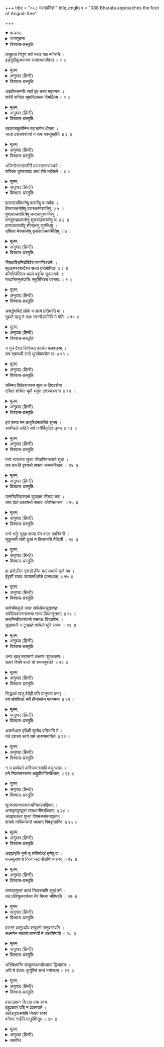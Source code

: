 +++
title = "०८८ भरतप्रतिज्ञा"
title_english = "088 Bharata approaches the foot of Angudi tree"

+++
<details open><summary>वाचनम्</summary>
<div caption="श्रीराम-हरिसीताराममूर्ति-घनपाठिभ्यां वचनम्" class="audioEmbed" src="https://archive.org/download/Ramayana-recitation-Sriram-harisItArAmamUrti-Ghanapaati-v2/Kanda_2/Kanda_2_AYK-088-Bharatha_Prathignaa.mp3"></div>
</details>

<details><summary>भागसूचना</summary>

88. श्रीरामकी कुश-शय्या देखकर भरतका शोकपूर्ण उद्‍गार तथा स्वयं भी वल्कल और जटाधारण करके वनमें रहनेका विचार प्रकट करना
</details>

<details open><summary>विश्वास-प्रस्तुतिः</summary>

तच्छ्रुत्वा निपुणं सर्वं भरतः सह मन्त्रिभिः ।  
इङ्गुदीमूलमागम्य रामशय्यामवैक्षत ॥ १ ॥
</details>

<details><summary>मूलम्</summary>

तच्छ्रुत्वा निपुणं सर्वं भरतः सह मन्त्रिभिः ।  
इङ्गुदीमूलमागम्य रामशय्यामवैक्षत ॥ १ ॥
</details>

<details><summary>अनुवाद (हिन्दी)</summary>

निषादराजकी सारी बातें ध्यानसे सुनकर मन्त्रियोंसहित भरतने इंगुदी-वृक्षकी जड़के पास आकर श्रीरामचन्द्रजीकी शय्याका निरीक्षण किया ॥ १ ॥
</details>

<details open><summary>विश्वास-प्रस्तुतिः</summary>

अब्रवीज्जननीः सर्वा इह तस्य महात्मनः ।  
शर्वरी शयिता भूमाविदमस्य विमर्दितम् ॥ २ ॥
</details>

<details><summary>मूलम्</summary>

अब्रवीज्जननीः सर्वा इह तस्य महात्मनः ।  
शर्वरी शयिता भूमाविदमस्य विमर्दितम् ॥ २ ॥
</details>

<details><summary>अनुवाद (हिन्दी)</summary>

फिर उन्होंने समस्त माताओंसे कहा—‘यहीं महात्मा श्रीरामने भूमिपर शयन करके रात्रि व्यतीत की थी । यही वह कुशसमूह है, जो उनके अङ्गोंसे विमर्दित हुआ था ॥
</details>

<details open><summary>विश्वास-प्रस्तुतिः</summary>

महाराजकुलीनेन महाभागेन धीमता ।  
जातो दशरथेनोर्व्यां न रामः स्वप्तुमर्हति ॥ ३ ॥
</details>

<details><summary>मूलम्</summary>

महाराजकुलीनेन महाभागेन धीमता ।  
जातो दशरथेनोर्व्यां न रामः स्वप्तुमर्हति ॥ ३ ॥
</details>

<details><summary>अनुवाद (हिन्दी)</summary>

‘महाराजोंके कुलमें उत्पन्न हुए परम बुद्धिमान् महाभाग राजा दशरथने जिन्हें जन्म दिया है, वे श्रीराम इस तरह भूमिपर शयन करनेके योग्य नहीं हैं ॥ ३ ॥
</details>

<details open><summary>विश्वास-प्रस्तुतिः</summary>

अजिनोत्तरसंस्तीर्णे वरास्तरणसञ्चये ।  
शयित्वा पुरुषव्याघ्रः कथं शेते महीतले ॥ ४ ॥
</details>

<details><summary>मूलम्</summary>

अजिनोत्तरसंस्तीर्णे वरास्तरणसञ्चये ।  
शयित्वा पुरुषव्याघ्रः कथं शेते महीतले ॥ ४ ॥
</details>

<details><summary>अनुवाद (हिन्दी)</summary>

‘जो पुरुषसिंह श्रीराम मुलायम मृगचर्मकी विशेष चादरसे ढके हुए तथा अच्छे-अच्छे बिछौनोंके समूहसे सजे हुए पलंगपर सदा सोते आये हैं, वे इस समय पृथ्वीपर कैसे शयन करते होंगे? ॥ ४ ॥
</details>

<details open><summary>विश्वास-प्रस्तुतिः</summary>

प्रासादाग्रविमानेषु वलभीषु च सर्वदा ।  
हैमराजतभौमेषु वरास्तरणशालिषु ॥ ५ ॥  
पुष्पसञ्चयचित्रेषु चन्दनागुरुगन्धिषु ।  
पाण्डुराभ्रप्रकाशेषु शुकसङ्घरुतेषु च ॥ ६ ॥  
प्रासादवरवर्येषु शीतवत्सु सुगन्धिषु ।  
उषित्वा मेरुकल्पेषु कृतकाञ्चनभित्तिषु ॥ ७ ॥
</details>

<details><summary>मूलम्</summary>

प्रासादाग्रविमानेषु वलभीषु च सर्वदा ।  
हैमराजतभौमेषु वरास्तरणशालिषु ॥ ५ ॥  
पुष्पसञ्चयचित्रेषु चन्दनागुरुगन्धिषु ।  
पाण्डुराभ्रप्रकाशेषु शुकसङ्घरुतेषु च ॥ ६ ॥  
प्रासादवरवर्येषु शीतवत्सु सुगन्धिषु ।  
उषित्वा मेरुकल्पेषु कृतकाञ्चनभित्तिषु ॥ ७ ॥
</details>

<details><summary>अनुवाद (हिन्दी)</summary>

‘जो सदा विमानाकार प्रासादोंके श्रेष्ठ भवनों और अट्टालिकाओंमें सोते आये हैं तथा जिनकी फर्श सोने और चाँदीकी बनी हुई है, जो अच्छे बिछौनोंसे सुशोभित हैं, पुष्पराशिसे विभूषित होनेके कारण जिनकी विचित्र शोभा होती है, जिनमें चन्दन और अगुरुकी सुगन्ध फैली रहती है, जो श्वेत बादलोंके समान उज्ज्वल कान्ति धारण करते हैं, जिनमें शुकसमूहोंका कलरव होता रहता है, जो शीतल हैं एवं कपूर आदिकी सुगन्धसे व्याप्त होते हैं, जिनकी दीवारोंपर सुवर्णका काम किया गया है तथा जो ऊँचाईमें मेरु पर्वतके समान जान पड़ते हैं, ऐसे सर्वोत्तम राजमहलोंमें जो निवास कर चुके हैं, वे श्रीराम वनमें पृथ्वीपर कैसे सोते होंगे? ॥ ५—७ ॥
</details>

<details open><summary>विश्वास-प्रस्तुतिः</summary>

गीतवादित्रनिर्घोषैर्वराभरणनिःस्वनैः ।  
मृदङ्गवरशब्दैश्च सततं प्रतिबोधितः ॥ ८ ॥  
बन्दिभिर्वन्दितः काले बहुभिः सूतमागधैः ।  
गाथाभिरनुरूपाभिः स्तुतिभिश्च परन्तपः ॥ ९ ॥
</details>

<details><summary>मूलम्</summary>

गीतवादित्रनिर्घोषैर्वराभरणनिःस्वनैः ।  
मृदङ्गवरशब्दैश्च सततं प्रतिबोधितः ॥ ८ ॥  
बन्दिभिर्वन्दितः काले बहुभिः सूतमागधैः ।  
गाथाभिरनुरूपाभिः स्तुतिभिश्च परन्तपः ॥ ९ ॥
</details>

<details><summary>अनुवाद (हिन्दी)</summary>

‘जो गीतों और वाद्योंकी ध्वनियोंसे, श्रेष्ठ आभूषणोंकी झनकारोंसे तथा मृदङ्गोंके उत्तम शब्दोंसे सदा जगाये जाते थे, बहुत-से वन्दीगण समय-समयपर जिनकी वन्दना करते थे, सूत और मागध अनुरूप गाथाओं और स्तुतियोंसे जिनको जगाते थे, वे शत्रुसंतापी श्रीराम अब भूमिपर कैसे शयन करते होंगे? ॥ ८-९ ॥
</details>

<details open><summary>विश्वास-प्रस्तुतिः</summary>

अश्रद्धेयमिदं लोके न सत्यं प्रतिभाति मा ।  
मुह्यते खलु मे भावः स्वप्नोऽयमिति मे मतिः ॥ १० ॥
</details>

<details><summary>मूलम्</summary>

अश्रद्धेयमिदं लोके न सत्यं प्रतिभाति मा ।  
मुह्यते खलु मे भावः स्वप्नोऽयमिति मे मतिः ॥ १० ॥
</details>

<details><summary>अनुवाद (हिन्दी)</summary>

‘यह बात जगत् में विश्वासके योग्य नहीं है । मुझे यह सत्य नहीं प्रतीत होती । मेरा अन्तःकरण अवश्य ही मोहित हो रहा है । मुझे तो ऐसा मालूम होता है कि यह कोई स्वप्न है ॥ १० ॥
</details>

<details open><summary>विश्वास-प्रस्तुतिः</summary>

न नूनं दैवतं किञ्चित् कालेन बलवत्तरम् ।  
यत्र दाशरथी रामो भूमावेवमशेत सः ॥ ११ ॥
</details>

<details><summary>मूलम्</summary>

न नूनं दैवतं किञ्चित् कालेन बलवत्तरम् ।  
यत्र दाशरथी रामो भूमावेवमशेत सः ॥ ११ ॥
</details>

<details><summary>अनुवाद (हिन्दी)</summary>

‘निश्चय ही कालके समान प्रबल कोई दूसरा देवता नहीं है, जिसके प्रभावसे दशरथनन्दन श्रीरामको भी इस प्रकार भूमिपर सोना पड़ा ॥ ११ ॥
</details>

<details open><summary>विश्वास-प्रस्तुतिः</summary>

यस्मिन् विदेहराजस्य सुता च प्रियदर्शना ।  
दयिता शयिता भूमौ स्नुषा दशरथस्य च ॥ १२ ॥
</details>

<details><summary>मूलम्</summary>

यस्मिन् विदेहराजस्य सुता च प्रियदर्शना ।  
दयिता शयिता भूमौ स्नुषा दशरथस्य च ॥ १२ ॥
</details>

<details><summary>अनुवाद (हिन्दी)</summary>

‘उस कालके ही प्रभावसे विदेहराजकी परम सुन्दरी पुत्री और महाराज दशरथकी प्यारी पुत्रवधू सीता भी पृथ्वीपर शयन करती हैं ॥ १२ ॥
</details>

<details open><summary>विश्वास-प्रस्तुतिः</summary>

इयं शय्या मम भ्रातुरिदमावर्तितं शुभम् ।  
स्थण्डिले कठिने सर्वं गात्रैर्विमृदितं तृणम् ॥ १३ ॥
</details>

<details><summary>मूलम्</summary>

इयं शय्या मम भ्रातुरिदमावर्तितं शुभम् ।  
स्थण्डिले कठिने सर्वं गात्रैर्विमृदितं तृणम् ॥ १३ ॥
</details>

<details><summary>अनुवाद (हिन्दी)</summary>

‘यही मेरे बड़े भाईकी शय्या है । यहीं उन्होंने करवटें बदली थीं । इस कठोर वेदीपर उनका शुभ शयन हुआ था, जहाँ उनके अङ्गोंसे कुचला गया सारा तृण अभीतक पड़ा है ॥ १३ ॥
</details>

<details open><summary>विश्वास-प्रस्तुतिः</summary>

मन्ये साभरणा सुप्ता सीतास्मिन्शयने शुभा ।  
तत्र तत्र हि दृश्यन्ते सक्ताः कनकबिन्दवः ॥ १४ ॥
</details>

<details><summary>मूलम्</summary>

मन्ये साभरणा सुप्ता सीतास्मिन्शयने शुभा ।  
तत्र तत्र हि दृश्यन्ते सक्ताः कनकबिन्दवः ॥ १४ ॥
</details>

<details><summary>अनुवाद (हिन्दी)</summary>

‘जान पड़ता है, शुभलक्षणा सीता शय्यापर आभूषण पहने ही सोयी थीं; क्योंकि यहाँ यत्र-तत्र सुवर्णके कण सटे दिखायी देते हैं ॥ १४ ॥
</details>

<details open><summary>विश्वास-प्रस्तुतिः</summary>

उत्तरीयमिहासक्तं सुव्यक्तं सीतया तदा ।  
तथा ह्येते प्रकाशन्ते सक्ताः कौशेयतन्तवः ॥ १५ ॥
</details>

<details><summary>मूलम्</summary>

उत्तरीयमिहासक्तं सुव्यक्तं सीतया तदा ।  
तथा ह्येते प्रकाशन्ते सक्ताः कौशेयतन्तवः ॥ १५ ॥
</details>

<details><summary>अनुवाद (हिन्दी)</summary>

‘यहाँ उस समय सीताकी चादर उलझ गयी थी, यह साफ दिखायी दे रहा है; क्योंकि यहाँ सटे हुए ये रेशमके तागे चमक रहे हैं ॥ १५ ॥
</details>

<details open><summary>विश्वास-प्रस्तुतिः</summary>

मन्ये भर्तुः सुखा शय्या येन बाला तपस्विनी ।  
सुकुमारी सती दुःखं न विजानाति मैथिली ॥ १६ ॥
</details>

<details><summary>मूलम्</summary>

मन्ये भर्तुः सुखा शय्या येन बाला तपस्विनी ।  
सुकुमारी सती दुःखं न विजानाति मैथिली ॥ १६ ॥
</details>

<details><summary>अनुवाद (हिन्दी)</summary>

‘मैं समझता हूँ कि पतिकी शय्या कोमल हो या कठोर, साध्वी स्त्रियोंके लिये वही सुखदायिनी होती है, तभी तो वह तपस्विनी एवं सुकुमारी बाला सती-साध्वी मिथिलेशकुमारी सीता यहाँ दुःखका अनुभव नहीं कर रही हैं ॥ १६ ॥
</details>

<details open><summary>विश्वास-प्रस्तुतिः</summary>

हा हतोऽस्मि नृशंसोऽस्मि यत् सभार्यः कृते मम ।  
ईदृशीं राघवः शय्यामधिशेते ह्यनाथवत् ॥ १७ ॥
</details>

<details><summary>मूलम्</summary>

हा हतोऽस्मि नृशंसोऽस्मि यत् सभार्यः कृते मम ।  
ईदृशीं राघवः शय्यामधिशेते ह्यनाथवत् ॥ १७ ॥
</details>

<details><summary>अनुवाद (हिन्दी)</summary>

‘हाय! मैं मर गया—मेरा जीवन व्यर्थ है । मैं बड़ा क्रूर हूँ, जिसके कारण सीतासहित श्रीरामको अनाथकी भाँति ऐसी शय्यापर सोना पड़ता है ॥ १७ ॥
</details>

<details open><summary>विश्वास-प्रस्तुतिः</summary>

सार्वभौमकुले जातः सर्वलोकसुखावहः ।  
सर्वप्रियकरस्त्यक्त्वा राज्यं प्रियमनुत्तमम् ॥ १८ ॥  
कथमिन्दीवरश्यामो रक्ताक्षः प्रियदर्शनः ।  
सुखभागी न दुःखार्हः शयितो भुवि राघवः ॥ १९ ॥
</details>

<details><summary>मूलम्</summary>

सार्वभौमकुले जातः सर्वलोकसुखावहः ।  
सर्वप्रियकरस्त्यक्त्वा राज्यं प्रियमनुत्तमम् ॥ १८ ॥  
कथमिन्दीवरश्यामो रक्ताक्षः प्रियदर्शनः ।  
सुखभागी न दुःखार्हः शयितो भुवि राघवः ॥ १९ ॥
</details>

<details><summary>अनुवाद (हिन्दी)</summary>

‘जो चक्रवर्ती सम्राट्के कुलमें उत्पन्न हुए हैं, समस्त लोकोंको सुख देनेवाले हैं तथा सबका प्रिय करनेमें तत्पर रहते हैं, जिनका शरीर नीले कमलके समान श्याम, आँखें लाल और दर्शन सबको प्रिय लगनेवाला है तथा जो सुख भोगनेके ही योग्य हैं, दुःख भोगनेके कदापि योग्य नहीं हैं, वे ही श्रीरघुनाथजी परम उत्तम प्रिय राज्यका परित्याग करके इस समय पृथ्वीपर शयन करते हैं ॥ १८-१९ ॥
</details>

<details open><summary>विश्वास-प्रस्तुतिः</summary>

धन्यः खलु महाभागो लक्ष्मणः शुभलक्षणः ।  
भ्रातरं विषमे काले यो राममनुवर्तते ॥ २० ॥
</details>

<details><summary>मूलम्</summary>

धन्यः खलु महाभागो लक्ष्मणः शुभलक्षणः ।  
भ्रातरं विषमे काले यो राममनुवर्तते ॥ २० ॥
</details>

<details><summary>अनुवाद (हिन्दी)</summary>

‘उत्तम लक्षणोंवाले लक्ष्मण ही धन्य एवं बड़भागी हैं, जो संकटके समय बड़े भाई श्रीरामके साथ रहकर उनकी सेवा करते हैं ॥ २० ॥
</details>

<details open><summary>विश्वास-प्रस्तुतिः</summary>

सिद्धार्था खलु वैदेही पतिं यानुगता वनम् ।  
वयं संशयिताः सर्वे हीनास्तेन महात्मना ॥ २१ ॥
</details>

<details><summary>मूलम्</summary>

सिद्धार्था खलु वैदेही पतिं यानुगता वनम् ।  
वयं संशयिताः सर्वे हीनास्तेन महात्मना ॥ २१ ॥
</details>

<details><summary>अनुवाद (हिन्दी)</summary>

‘निश्चय ही विदेहनन्दिनी सीता भी कृतार्थ हो गयीं, जिन्होंने पतिके साथ वनका अनुसरण किया है । हम सब लोग उन महात्मा श्रीरामसे बिछुड़कर संशयमें पड़ गये हैं (हमें यह संदेह होने लगा है कि श्रीराम हमारी सेवा स्वीकार करेंगे या नहीं) ॥ २१ ॥
</details>

<details open><summary>विश्वास-प्रस्तुतिः</summary>

अकर्णधारा पृथिवी शून्येव प्रतिभाति मे ।  
गते दशरथे स्वर्गं रामे चारण्यमाश्रिते ॥ २२ ॥
</details>

<details><summary>मूलम्</summary>

अकर्णधारा पृथिवी शून्येव प्रतिभाति मे ।  
गते दशरथे स्वर्गं रामे चारण्यमाश्रिते ॥ २२ ॥
</details>

<details><summary>अनुवाद (हिन्दी)</summary>

‘महाराज दशरथ स्वर्गलोकको गये और श्रीराम वनवासी हो गये, ऐसी दशामें यह पृथ्वी बिना नाविककी नौकाके समान मुझे सूनी-सी प्रतीत हो रही है ॥ २२ ॥
</details>

<details open><summary>विश्वास-प्रस्तुतिः</summary>

न च प्रार्थयते कश्चिन्मनसापि वसुन्धराम् ।  
वने निवसतस्तस्य बाहुवीर्याभिरक्षिताम् ॥ २३ ॥
</details>

<details><summary>मूलम्</summary>

न च प्रार्थयते कश्चिन्मनसापि वसुन्धराम् ।  
वने निवसतस्तस्य बाहुवीर्याभिरक्षिताम् ॥ २३ ॥
</details>

<details><summary>अनुवाद (हिन्दी)</summary>

‘वनमें निवास करनेपर भी उन्हीं श्रीरामके बाहुबलसे सुरक्षित हुई इस वसुन्धराको कोई शत्रु मनसे भी नहीं लेना चाहता है ॥ २३ ॥
</details>

<details open><summary>विश्वास-प्रस्तुतिः</summary>

शून्यसंवरणारक्षामयन्त्रितहयद्विपाम् ।  
अनावृतपुरद्वारां राजधानीमरक्षिताम् ॥ २४ ॥  
अप्रहृष्टबलां शून्यां विषमस्थामनावृताम् ।  
शत्रवो नाभिमन्यन्ते भक्ष्यान् विषकृतानिव ॥ २५ ॥
</details>

<details><summary>मूलम्</summary>

शून्यसंवरणारक्षामयन्त्रितहयद्विपाम् ।  
अनावृतपुरद्वारां राजधानीमरक्षिताम् ॥ २४ ॥  
अप्रहृष्टबलां शून्यां विषमस्थामनावृताम् ।  
शत्रवो नाभिमन्यन्ते भक्ष्यान् विषकृतानिव ॥ २५ ॥
</details>

<details><summary>अनुवाद (हिन्दी)</summary>

‘इस समय अयोध्याकी चहारदीवारीकी सब ओरसे रक्षाका कोई प्रबन्ध नहीं है, हाथी और घोड़े बँधे नहीं रहते हैं—खुले विचरते हैं, नगरद्वारका फाटक खुला ही रहता है, सारी राजधानी अरक्षित है, सेनामें हर्ष और उत्साहका अभाव है, समस्त नगरी रक्षकोंसे सूनी-सी जान पड़ती है, सङ्कटमें पड़ी हुई है, रक्षकोंके अभावसे आवरणरहित हो गयी है, तो भी शत्रु विषमिश्रित भोजनकी भाँति इसे ग्रहण करनेकी इच्छा नहीं करते हैं । श्रीरामके बाहुबलसे ही इसकी रक्षा हो रही है ॥ २४-२५ ॥
</details>

<details open><summary>विश्वास-प्रस्तुतिः</summary>

अद्यप्रभृति भूमौ तु शयिष्येऽहं तृणेषु वा ।  
फलमूलाशनो नित्यं जटाचीराणि धारयन् ॥ २६ ॥
</details>

<details><summary>मूलम्</summary>

अद्यप्रभृति भूमौ तु शयिष्येऽहं तृणेषु वा ।  
फलमूलाशनो नित्यं जटाचीराणि धारयन् ॥ २६ ॥
</details>

<details><summary>अनुवाद (हिन्दी)</summary>

‘आजसे मैं भी पृथ्वीपर अथवा तिनकोंपर ही सोऊँगा, फल-मूलका ही भोजन करूँगा और सदा वल्कल वस्त्र तथा जटा धारण किये रहूँगा ॥ २६ ॥
</details>

<details open><summary>विश्वास-प्रस्तुतिः</summary>

तस्याहमुत्तरं कालं निवत्स्यामि सुखं वने ।  
तत् प्रतिश्रुतमार्यस्य नैव मिथ्या भविष्यति ॥ २७ ॥
</details>

<details><summary>मूलम्</summary>

तस्याहमुत्तरं कालं निवत्स्यामि सुखं वने ।  
तत् प्रतिश्रुतमार्यस्य नैव मिथ्या भविष्यति ॥ २७ ॥
</details>

<details><summary>अनुवाद (हिन्दी)</summary>

‘वनवासके जितने दिन बाकी हैं, उतने दिनोंतक मैं ही वहाँ सुखपूर्वक निवास करूँगा, ऐसा होनेसे आर्य श्रीरामकी की हुई प्रतिज्ञा झूठी नहीं होगी ॥ २७ ॥
</details>

<details open><summary>विश्वास-प्रस्तुतिः</summary>

वसन्तं भ्रातुरर्थाय शत्रुघ्नो मानुवत्स्यति ।  
लक्ष्मणेन सहायोध्यामार्यो मे पालयिष्यति ॥ २८ ॥
</details>

<details><summary>मूलम्</summary>

वसन्तं भ्रातुरर्थाय शत्रुघ्नो मानुवत्स्यति ।  
लक्ष्मणेन सहायोध्यामार्यो मे पालयिष्यति ॥ २८ ॥
</details>

<details><summary>अनुवाद (हिन्दी)</summary>

‘भाईके लिये वनमें निवास करते समय शत्रुघ्न मेरे साथ रहेंगे और मेरे बड़े भाई श्रीराम लक्ष्मणको साथ लेकर अयोध्याका पालन करेंगे ॥ २८ ॥
</details>

<details open><summary>विश्वास-प्रस्तुतिः</summary>

अभिषेक्ष्यन्ति काकुत्स्थमयोध्यायां द्विजातयः ।  
अपि मे देवताः कुर्युरिमं सत्यं मनोरथम् ॥ २९ ॥
</details>

<details><summary>मूलम्</summary>

अभिषेक्ष्यन्ति काकुत्स्थमयोध्यायां द्विजातयः ।  
अपि मे देवताः कुर्युरिमं सत्यं मनोरथम् ॥ २९ ॥
</details>

<details><summary>अनुवाद (हिन्दी)</summary>

‘अयोध्यामें ब्राह्मणलोग ककुत्स्थकुलभूषण श्रीरामका अभिषेक करेंगे । क्या देवता मेरे इस मनोरथको सत्य (सफल) करेंगे? ॥ २९ ॥
</details>

<details open><summary>विश्वास-प्रस्तुतिः</summary>

प्रसाद्यमानः शिरसा मया स्वयं  
बहुप्रकारं यदि न प्रपत्स्यते ।  
ततोऽनुवत्स्यामि चिराय राघवं  
वनेचरं नार्हति मामुपेक्षितुम् ॥ ३० ॥
</details>

<details><summary>मूलम्</summary>

प्रसाद्यमानः शिरसा मया स्वयं  
बहुप्रकारं यदि न प्रपत्स्यते ।  
ततोऽनुवत्स्यामि चिराय राघवं  
वनेचरं नार्हति मामुपेक्षितुम् ॥ ३० ॥
</details>

<details><summary>अनुवाद (हिन्दी)</summary>

‘मैं उनके चरणोंपर मस्तक रखकर उन्हें मनानेकी चेष्टा करूँगा । यदि मेरे बहुत कहनेपर भी वे लौटनेको राजी न होंगे तो उन वनवासी श्रीरामके साथ मैं भी दीर्घकालतक वहीं निवास करूँगा । वे मेरी उपेक्षा नहीं करेंगे’ ॥ ३० ॥
</details>

<details><summary>समाप्तिः</summary>

इत्यार्षे श्रीमद्रामायणे वाल्मीकीये आदिकाव्येऽयोध्याकाण्डेऽष्टाशीतितमः सर्गः ॥ ८८ ॥  
इस प्रकार श्रीवाल्मीकिनिर्मित आर्षरामायण आदिकाव्यके अयोध्याकाण्डमें अट्ठासीवाँ सर्ग पूरा हुआ ॥ ८८ ॥
</details>

